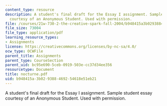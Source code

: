 ```yaml
---
content_type: resource
description: A student's final draft for the Essay I assignment. Sample student essay
  courtesy of an Anonymous Student. Used with permission.
file: /courses/21w-730-2-the-creative-spark-fall-2004/b948415a3b029388469254618e51eb21_nocturne.pdf
file_size: 73004
file_type: application/pdf
learning_resource_types:
- Assignments
license: https://creativecommons.org/licenses/by-nc-sa/4.0/
ocw_type: OCWFile
parent_title: Assignments
parent_type: CourseSection
parent_uid: bc95e690-5ceb-0919-503e-cc37d34ee356
resourcetype: Document
title: nocturne.pdf
uid: b948415a-3b02-9388-4692-54618e51eb21
---
```

A student's final draft for the Essay I assignment. Sample student essay courtesy of an Anonymous Student. Used with permission.